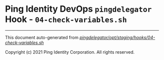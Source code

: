 
# Ping Identity DevOps `pingdelegator` Hook - `04-check-variables.sh`

---
This document auto-generated from _[pingdelegator/opt/staging/hooks/04-check-variables.sh](https://github.com/pingidentity/pingidentity-docker-builds/blob/master/pingdelegator/opt/staging/hooks/04-check-variables.sh)_

Copyright (c) 2021 Ping Identity Corporation. All rights reserved.
